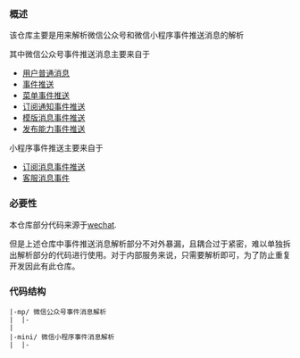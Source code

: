 ### 概述
该仓库主要是用来解析微信公众号和微信小程序事件推送消息的解析

其中微信公众号事件推送消息主要来自于
- [用户普通消息](https://developers.weixin.qq.com/doc/offiaccount/Message_Management/Receiving_standard_messages.html)
- [事件推送](https://developers.weixin.qq.com/doc/offiaccount/Message_Management/Receiving_event_pushes.html)
- [菜单事件推送](https://developers.weixin.qq.com/doc/offiaccount/Custom_Menus/Custom_Menu_Push_Events.html)
- [订阅通知事件推送](https://developers.weixin.qq.com/doc/offiaccount/Subscription_Messages/api.html#%E4%BA%8B%E4%BB%B6%E6%8E%A8%E9%80%81)
- [模版消息事件推送](https://developers.weixin.qq.com/doc/offiaccount/Message_Management/Template_Message_Interface.html#%E4%BA%8B%E4%BB%B6%E6%8E%A8%E9%80%81)
- [发布能力事件推送](https://developers.weixin.qq.com/doc/offiaccount/Publish/Callback_on_finish.html)

小程序事件推送主要来自于
- [订阅消息事件推送](https://developers.weixin.qq.com/miniprogram/dev/framework/open-ability/subscribe-message.html)
- [客服消息事件](https://developers.weixin.qq.com/miniprogram/dev/framework/open-ability/customer-message/receive.html)

### 必要性

本仓库部分代码来源于[wechat](https://github.com/silenceper/wechat).

但是上述仓库中事件推送消息解析部分不对外暴漏，且耦合过于紧密，难以单独拆出解析部分的代码进行使用。对于内部服务来说，只需要解析即可，为了防止重复开发因此有此仓库。

### 代码结构
```
|-mp/ 微信公众号事件消息解析
|  |-
|
|-mini/ 微信小程序事件消息解析
|  |-
```